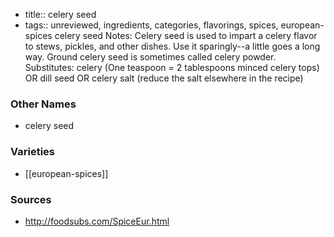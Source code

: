 - title:: celery seed
- tags:: unreviewed, ingredients, categories, flavorings, spices, european-spices
celery seed Notes: Celery seed is used to impart a celery flavor to stews, pickles, and other dishes. Use it sparingly--a little goes a long way. Ground celery seed is sometimes called celery powder. Substitutes: celery (One teaspoon = 2 tablespoons minced celery tops) OR dill seed OR celery salt (reduce the salt elsewhere in the recipe)

### Other Names

* celery seed

### Varieties

* [[european-spices]]

### Sources
* http://foodsubs.com/SpiceEur.html
